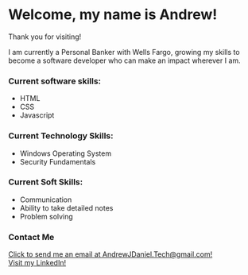 <h1>Welcome, my name is Andrew!</h1>

<p> Thank you for visiting! </p>

<p> I am currently a Personal Banker with Wells Fargo, growing my skills to become a software developer who can make an impact wherever I am. </p>

<h3> <b> Current software skills: </b> </h3>

<ul>
  <li> HTML </li>
  <li> CSS </li>
  <li> Javascript </li>
  
</ul>

<h3> <b> Current Technology Skills: </b> </h3>

<ul>
  <li> Windows Operating System </li>
  <li> Security Fundamentals </li>
</ul>

<h3> <b> Current Soft Skills: </b> </h3>
 
 <ul>
  <li> Communication </li>
  <li> Ability to take detailed notes </li>
  <li> Problem solving </li>
 </ul>

<h3> <b> Contact Me </b> </h3>
<a href="mailto:andrewjdaniel.tech@gmail.com"> Click to send me an email at AndrewJDaniel.Tech@gmail.com! </a>
</br>
<a href="https://www.linkedin.com/in/andrew-daniel-a68035220/"> Visit my LinkedIn! </a>
